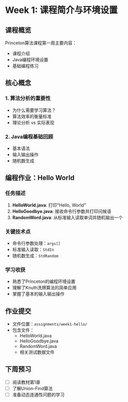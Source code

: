 # Week 1: 课程简介与环境设置

## 课程概览

Princeton算法课程第一周主要内容：
- 课程介绍
- Java编程环境设置
- 基础编程练习

## 核心概念

### 1. 算法分析的重要性
- 为什么需要学习算法？
- 算法效率的衡量标准
- 理论分析 vs 实际表现

### 2. Java编程基础回顾
- 基本语法
- 输入输出操作
- 随机数生成

## 编程作业：Hello World

### 任务描述
1. **HelloWorld.java**: 打印"Hello, World"
2. **HelloGoodbye.java**: 接收命令行参数并打印问候语
3. **RandomWord.java**: 从标准输入读取单词并随机输出一个

### 关键技术点
- 命令行参数处理：`args[]`
- 标准输入读取：`StdIn`
- 随机数生成：`StdRandom`

### 学习收获
- 熟悉了Princeton的编程环境设置
- 理解了Knuth洗牌算法的简单应用
- 掌握了基本的输入输出操作

## 作业提交
- 文件位置：`assignments/week1-hello/`
- 包含文件：
  - HelloWorld.java
  - HelloGoodbye.java  
  - RandomWord.java
  - 相关测试数据文件

## 下周预习
- [ ] 阅读教材第1章
- [ ] 了解Union-Find算法
- [ ] 准备动态连通性问题的学习 
